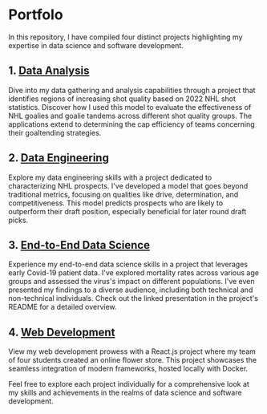 # Portfolo
In this repository, I have compiled four distinct projects highlighting my expertise in data science and software development.

## 1. [Data Analysis](/Data_Analysis)
Dive into my data gathering and analysis capabilities through a project that identifies regions of increasing shot quality based on 2022 NHL shot statistics. Discover how I used this model to evaluate the effectiveness of NHL goalies and goalie tandems across different shot quality groups. The applications extend to determining the cap efficiency of teams concerning their goaltending strategies.

## 2. [Data Engineering](/Data_Engineering)
Explore my data engineering skills with a project dedicated to characterizing NHL prospects. I've developed a model that goes beyond traditional metrics, focusing on qualities like drive, determination, and competitiveness. This model predicts prospects who are likely to outperform their draft position, especially beneficial for later round draft picks.

## 3. [End-to-End Data Science](/End-To-End)
Experience my end-to-end data science skills in a project that leverages early Covid-19 patient data. I've explored mortality rates across various age groups and assessed the virus's impact on different populations. I've even presented my findings to a diverse audience, including both technical and non-technical individuals. Check out the linked presentation in the project's README for a detailed overview.

## 4. [Web Development](/Web_Development)
View my web development prowess with a React.js project where my team of four students created an online flower store. This project showcases the seamless integration of modern frameworks, hosted locally with Docker.

Feel free to explore each project individually for a comprehensive look at my skills and achievements in the realms of data science and software development.
